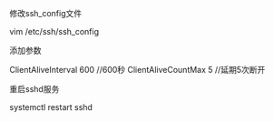 修改ssh_config文件

vim /etc/ssh/ssh_config 

添加参数

ClientAliveInterval 600  //600秒
ClientAliveCountMax 5 //延期5次断开

重启sshd服务

systemctl restart sshd